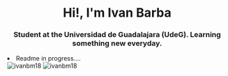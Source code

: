 <h1 align="center">Hi!, I'm Ivan Barba</h1>
<h3 align="center">Student at the Universidad de Guadalajara (UdeG). Learning something new everyday.</h3>
<li>
  Readme in progress....
</li>

<div > 
  <img src="https://github-readme-stats.vercel.app/api?username=ivanbm18&show_icons=true&locale=en" alt="ivanbm18" />
  <img src="https://github-readme-stats.vercel.app/api/top-langs?username=ivanbm18&show_icons=true&locale=en&layout=compact" alt="ivanbm18" />
</div>


